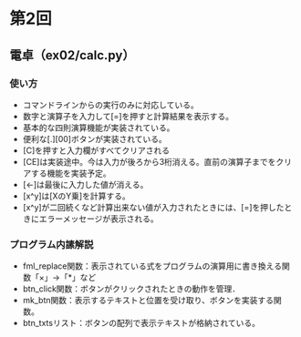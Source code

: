 # 第2回
## 電卓（ex02/calc.py）
### 使い方
* コマンドラインからの実行のみに対応している。
* 数字と演算子を入力して[=]を押すと計算結果を表示する。
* 基本的な四則演算機能が実装されている。
* 便利な[.][00]ボタンが実装されている。
* [C]を押すと入力欄がすべてクリアされる
* [CE]は実装途中。今は入力が後ろから3桁消える。直前の演算子までをクリアする機能を実装予定。
* [←]は最後に入力した値が消える。
* [x^y]は[XのY乗]を計算する。
* [x^y]が二回続くなど計算出来ない値が入力されたときには、[=]を押したときにエラーメッセージが表示される。
### プログラム内䛾解説
* fml_replace関数：表示されている式をプログラムの演算用に書き換える関数「×」→「*」など
* btn_click関数：ボタンがクリックされたときの動作を管理．
* mk_btn関数：表示するテキストと位置を受け取り、ボタンを実装する関数。
* btn_txtsリスト：ボタンの配列で表示テキストが格納されている。 